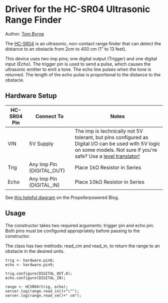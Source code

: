Driver for the HC-SR04 Ultrasonic Range Finder
===================================

Author: [Tom Byrne](https://github.com/ersatzavian/)

The [HC-SR04](https://docs.google.com/document/d/1Y-yZnNhMYy7rwhAgyL_pfa39RsB-x2qR4vP8saG73rE/edit) is an ultrasonic, non-contact range finder that can detect the distance to an obstacle from 2cm to 400 cm (1” to 13 feet).

This device uses two imp pins; one digital output (Trigger) and one digital input (Echo). The trigger pin is used to send a pulse, which causes the ultrasonic emitter to emit a tone. The echo line pulses when the tone is returned. The length of the echo pulse is proportional to the distance to the obstacle. 

## Hardware Setup

| HC-SR04 Pin | Connect To | Notes |
|-------------|------------|-------|
| VIN | 5V Supply | The imp is technically not 5V tolerant, but pins configured as Digital I/O can be used with 5V logic on some models. Not sure if you're safe? Use a [level translator!](https://www.sparkfun.com/products/12009) |
| Trig | Any Imp Pin (DIGITAL_OUT) | Place 1kΩ Resistor in Series |
| Echo | Any Imp Pin (DIGITAL_IN) | Place 10kΩ Resistor in Series |

See [this helpful diagram](http://propellerpowered.com/shop/?page_id=1789) on the Propellerpowered Blog.

## Usage
The constructor takes two required arguments: trigger pin and echo pin. Both pins must be configured appropriately before passing to the constructor.

The class has two methods: read_cm and read_in, to return the range to an obstacle in the desired units.

```
trig <- hardware.pin8;
echo <- hardware.pin9;

trig.configure(DIGITAL_OUT,0);
echo.configure(DIGITAL_IN);

range <- HCSR04(trig, echo);
server.log(range.read_in()+"\"");
server.log(range.read_cm()+" cm");
```
